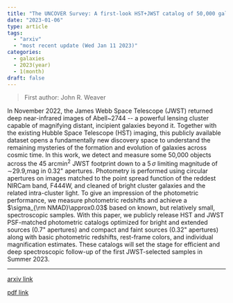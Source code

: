 ```yaml
---
title: "The UNCOVER Survey: A first-look HST+JWST catalog of 50,000 galaxies near Abell 2744 and beyond"
date: "2023-01-06"
type: article
tags:
  - "arxiv"
  - "most recent update (Wed Jan 11 2023)"
categories:
  - galaxies
  - 2023(year)
  - 1(month)
draft: false
---
```


> First author: John R. Weaver

 In November 2022, the James Webb Space Telescope (JWST) returned deep
near-infrared images of Abell~2744 -- a powerful lensing cluster capable of
magnifying distant, incipient galaxies beyond it. Together with the existing
Hubble Space Telescope (HST) imaging, this publicly available dataset opens a
fundamentally new discovery space to understand the remaining mysteries of the
formation and evolution of galaxies across cosmic time. In this work, we detect
and measure some 50,000 objects across the 45 arcmin$^2$ JWST footprint down to
a $5\,\sigma$ limiting magnitude of $\sim$29.9\,mag in 0.32" apertures.
Photometry is performed using circular apertures on images matched to the point
spread function of the reddest NIRCam band, F444W, and cleaned of bright
cluster galaxies and the related intra-cluster light. To give an impression of
the photometric performance, we measure photometric redshifts and achieve a
$\sigma_{\rm NMAD}\approx0.03$ based on known, but relatively small,
spectroscopic samples. With this paper, we publicly release HST and JWST
PSF-matched photometric catalogs optimized for bright and extended sources
(0.7" apertures) and compact and faint sources (0.32" apertures) along with
basic photometric redshifts, rest-frame colors, and individual magnification
estimates. These catalogs will set the stage for efficient and deep
spectroscopic follow-up of the first JWST-selected samples in Summer 2023.

---
[arxiv link](http://arxiv.org/abs/2301.02671v1)

[pdf link](http://arxiv.org/pdf/2301.02671v1)